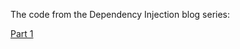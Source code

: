 The code from the Dependency Injection blog series:

[Part 1](https://medium.com/toro-data-quality/dependency-injection-101-what-and-why-7bd11d53c528)

